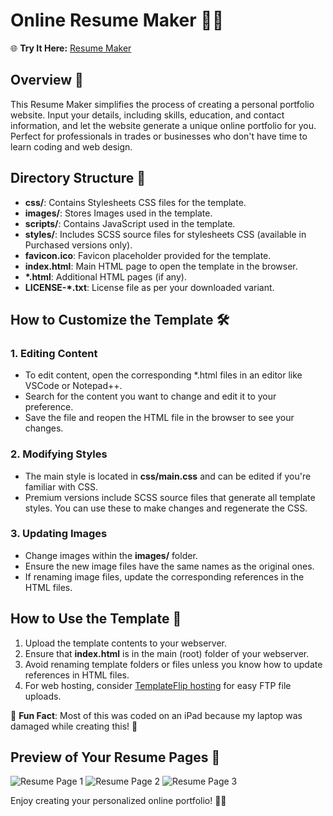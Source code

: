 # Online Resume Maker 📄✨

🌐 **Try It Here:** [Resume Maker](https://cssi-resume-creator-yafet.yafet-alula.repl.co/)

## Overview 🚀

This Resume Maker simplifies the process of creating a personal portfolio website. Input your details, including skills, education, and contact information, and let the website generate a unique online portfolio for you. Perfect for professionals in trades or businesses who don't have time to learn coding and web design.

## Directory Structure 📁

- **css/**: Contains Stylesheets CSS files for the template.
- **images/**: Stores Images used in the template.
- **scripts/**: Contains JavaScript used in the template.
- **styles/**: Includes SCSS source files for stylesheets CSS (available in Purchased versions only).
- **favicon.ico**: Favicon placeholder provided for the template.
- **index.html**: Main HTML page to open the template in the browser.
- **\*.html**: Additional HTML pages (if any).
- **LICENSE-*.txt**: License file as per your downloaded variant.

## How to Customize the Template 🛠️

### 1. Editing Content

- To edit content, open the corresponding \*.html files in an editor like VSCode or Notepad++.
- Search for the content you want to change and edit it to your preference.
- Save the file and reopen the HTML file in the browser to see your changes.

### 2. Modifying Styles

- The main style is located in **css/main.css** and can be edited if you're familiar with CSS.
- Premium versions include SCSS source files that generate all template styles. You can use these to make changes and regenerate the CSS.

### 3. Updating Images

- Change images within the **images/** folder.
- Ensure the new image files have the same names as the original ones.
- If renaming image files, update the corresponding references in the HTML files.

## How to Use the Template 🚀

1. Upload the template contents to your webserver.
2. Ensure that **index.html** is in the main (root) folder of your webserver.
3. Avoid renaming template folders or files unless you know how to update references in HTML files.
4. For web hosting, consider [TemplateFlip hosting](https://templateflip.com/go/hosting) for easy FTP file uploads.

🎉 **Fun Fact**: Most of this was coded on an iPad because my laptop was damaged while creating this! 🙌

## Preview of Your Resume Pages 🌟

![Resume Page 1](images/resumepg1.jpg)
![Resume Page 2](images/resumepg2.jpg)
![Resume Page 3](images/resumepg3.jpg)


Enjoy creating your personalized online portfolio! 🌟✨
